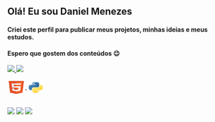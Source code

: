 ## Olá! Eu sou Daniel Menezes
#### Criei este perfil para publicar meus projetos, minhas ideias e meus estudos.
#### Espero que gostem dos conteúdos 😉

<div>
  <a href="https://github.com/danielmjj">
  <img height="180em" src="https://github-readme-stats.vercel.app/api?username=danielmjj&show_icons=true&theme=onedark&include_all_commits=true&count_private=true"/>
  <img height="180em" src="https://github-readme-stats.vercel.app/api/top-langs/?username=danielmjj&layout=compact&langs_count=7&theme=onedark"/>
</div>

  <div style="display: inline_block"><br>
  <img align="center" alt="Rafa-HTML" height="30" width="40" src="https://raw.githubusercontent.com/devicons/devicon/master/icons/html5/html5-original.svg">
  <img align="center" alt="Rafa-Python" height="30" width="40" src="https://raw.githubusercontent.com/devicons/devicon/master/icons/python/python-original.svg">
 </div>
  
  ##

  <div> 
  <a href="https://www.youtube.com/channel/UCrncfbh7Fjkp8B6N0Ub5Weg/videos" target="_blank"><img src="https://img.shields.io/badge/YouTube-FF0000?style=for-the-badge&logo=youtube&logoColor=white" target="_blank"></a>
  <a href="https://instagram.com/daniel_meenezes" target="_blank"><img src="https://img.shields.io/badge/-Instagram-%23E4405F?style=for-the-badge&logo=instagram&logoColor=white" target="_blank"></a>
 	<a href="https://www.twitch.tv/danzinj" target="_blank"><img src="https://img.shields.io/badge/Twitch-9146FF?style=for-the-badge&logo=twitch&logoColor=white" target="_blank"></a>
